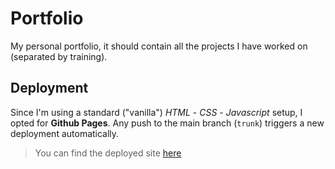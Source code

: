 # Portfolio

My personal portfolio, it should contain all the projects I have worked on (separated by training).

## Deployment

Since I'm using a standard ("vanilla") *HTML* - *CSS* - *Javascript* setup, I opted for **Github Pages**. Any push to the main branch (`trunk`) triggers a new deployment automatically.

> You can find the deployed site [here](https://aurelienlavanchy.github.io/Portfolio)
